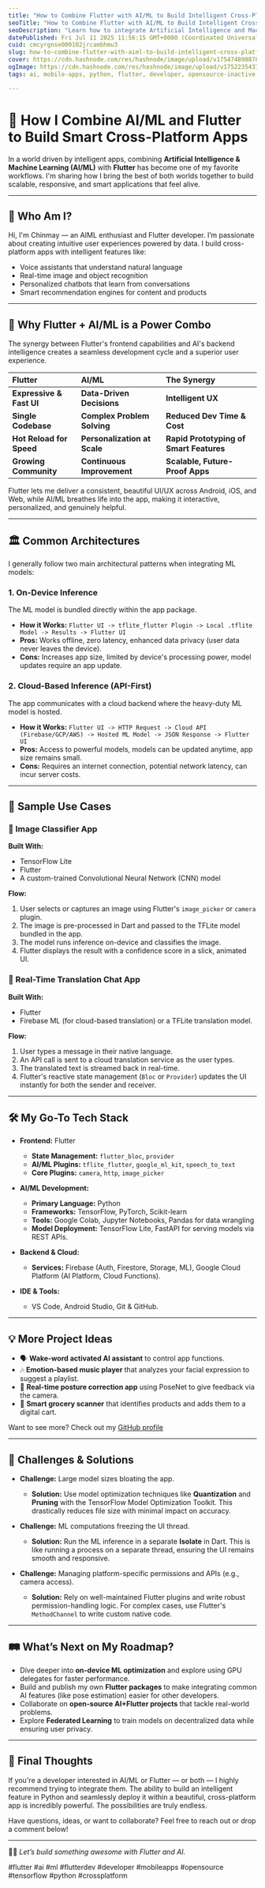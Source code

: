 ```yaml
---
title: "How to Combine Flutter with AI/ML to Build Intelligent Cross-Platform Apps"
seoTitle: "How to Combine Flutter with AI/ML to Build Intelligent Cross-Platform"
seoDescription: "Learn how to integrate Artificial Intelligence and Machine Learning with Flutter to create smart, cross-platform apps. Includes tools, real-world use cases,"
datePublished: Fri Jul 11 2025 11:56:15 GMT+0000 (Coordinated Universal Time)
cuid: cmcyrgnse000102jrcambhmu3
slug: how-to-combine-flutter-with-aiml-to-build-intelligent-cross-platform-apps
cover: https://cdn.hashnode.com/res/hashnode/image/upload/v1754748988789/84165c09-d2f8-45df-a189-d8582db1cdcc.png
ogImage: https://cdn.hashnode.com/res/hashnode/image/upload/v1752235437795/7a5f55ed-8129-49fb-bd76-fe6ef57718bb.png
tags: ai, mobile-apps, python, flutter, developer, opensource-inactive, ml, flutterdev

---
```


# 🤖 How I Combine AI/ML and Flutter to Build Smart Cross-Platform Apps

In a world driven by intelligent apps, combining **Artificial Intelligence & Machine Learning (AI/ML)** with **Flutter** has become one of my favorite workflows. I'm sharing how I bring the best of both worlds together to build scalable, responsive, and smart applications that feel alive.

---

## 👋 Who Am I?

Hi, I'm Chinmay — an AIML enthusiast and Flutter developer. I’m passionate about creating intuitive user experiences powered by data. I build cross-platform apps with intelligent features like:

-   Voice assistants that understand natural language
-   Real-time image and object recognition
-   Personalized chatbots that learn from conversations
-   Smart recommendation engines for content and products

---

## 🚀 Why Flutter + AI/ML is a Power Combo

The synergy between Flutter's frontend capabilities and AI's backend intelligence creates a seamless development cycle and a superior user experience.

| Flutter | AI/ML | The Synergy |
| :--- | :--- | :--- |
| **Expressive & Fast UI** | **Data-Driven Decisions** | **Intelligent UX** |
| **Single Codebase** | **Complex Problem Solving** | **Reduced Dev Time & Cost** |
| **Hot Reload for Speed** | **Personalization at Scale** | **Rapid Prototyping of Smart Features**|
| **Growing Community** | **Continuous Improvement** | **Scalable, Future-Proof Apps** |

Flutter lets me deliver a consistent, beautiful UI/UX across Android, iOS, and Web, while AI/ML breathes life into the app, making it interactive, personalized, and genuinely helpful.

---

## 🏛️ Common Architectures

I generally follow two main architectural patterns when integrating ML models:

### 1. On-Device Inference
The ML model is bundled directly within the app package.

-   **How it Works:** `Flutter UI -> tflite_flutter Plugin -> Local .tflite Model -> Results -> Flutter UI`
-   **Pros:** Works offline, zero latency, enhanced data privacy (user data never leaves the device).
-   **Cons:** Increases app size, limited by device's processing power, model updates require an app update.

### 2. Cloud-Based Inference (API-First)
The app communicates with a cloud backend where the heavy-duty ML model is hosted.

-   **How it Works:** `Flutter UI -> HTTP Request -> Cloud API (Firebase/GCP/AWS) -> Hosted ML Model -> JSON Response -> Flutter UI`
-   **Pros:** Access to powerful models, models can be updated anytime, app size remains small.
-   **Cons:** Requires an internet connection, potential network latency, can incur server costs.

---

## 🧠 Sample Use Cases

### 📸 Image Classifier App

**Built With:**
- TensorFlow Lite
- Flutter
- A custom-trained Convolutional Neural Network (CNN) model

**Flow:**
1.  User selects or captures an image using Flutter's `image_picker` or `camera` plugin.
2.  The image is pre-processed in Dart and passed to the TFLite model bundled in the app.
3.  The model runs inference on-device and classifies the image.
4.  Flutter displays the result with a confidence score in a slick, animated UI.

### 💬 Real-Time Translation Chat App

**Built With:**
- Flutter
- Firebase ML (for cloud-based translation) or a TFLite translation model.

**Flow:**
1.  User types a message in their native language.
2.  An API call is sent to a cloud translation service as the user types.
3.  The translated text is streamed back in real-time.
4.  Flutter's reactive state management (`Bloc` or `Provider`) updates the UI instantly for both the sender and receiver.

---

## 🛠️ My Go-To Tech Stack

-   **Frontend:** Flutter
    -   **State Management:** `flutter_bloc`, `provider`
    -   **AI/ML Plugins:** `tflite_flutter`, `google_ml_kit`, `speech_to_text`
    -   **Core Plugins:** `camera`, `http`, `image_picker`

-   **AI/ML Development:**
    -   **Primary Language:** Python
    -   **Frameworks:** TensorFlow, PyTorch, Scikit-learn
    -   **Tools:** Google Colab, Jupyter Notebooks, Pandas for data wrangling
    -   **Model Deployment:** TensorFlow Lite, FastAPI for serving models via REST APIs.

-   **Backend & Cloud:**
    -   **Services:** Firebase (Auth, Firestore, Storage, ML), Google Cloud Platform (AI Platform, Cloud Functions).

-   **IDE & Tools:**
    -   VS Code, Android Studio, Git & GitHub.

---

## 💡 More Project Ideas

-   🗣️ **Wake-word activated AI assistant** to control app functions.
-   🎶 **Emotion-based music player** that analyzes your facial expression to suggest a playlist.
-   🧘 **Real-time posture correction app** using PoseNet to give feedback via the camera.
-   🛒 **Smart grocery scanner** that identifies products and adds them to a digital cart.

Want to see more? Check out my [GitHub profile](https://github.com/ChinmayBansal010)

---

## 🚧 Challenges & Solutions

-   **Challenge:** Large model sizes bloating the app.
    -   **Solution:** Use model optimization techniques like **Quantization** and **Pruning** with the TensorFlow Model Optimization Toolkit. This drastically reduces file size with minimal impact on accuracy.

-   **Challenge:** ML computations freezing the UI thread.
    -   **Solution:** Run the ML inference in a separate **Isolate** in Dart. This is like running a process on a separate thread, ensuring the UI remains smooth and responsive.

-   **Challenge:** Managing platform-specific permissions and APIs (e.g., camera access).
    -   **Solution:** Rely on well-maintained Flutter plugins and write robust permission-handling logic. For complex cases, use Flutter's `MethodChannel` to write custom native code.

---

## 🛤️ What’s Next on My Roadmap?

-   Dive deeper into **on-device ML optimization** and explore using GPU delegates for faster performance.
-   Build and publish my own **Flutter packages** to make integrating common AI features (like pose estimation) easier for other developers.
-   Collaborate on **open-source AI+Flutter projects** that tackle real-world problems.
-   Explore **Federated Learning** to train models on decentralized data while ensuring user privacy.

---

## 🧵 Final Thoughts

If you're a developer interested in AI/ML or Flutter — or both — I highly recommend trying to integrate them. The ability to build an intelligent feature in Python and seamlessly deploy it within a beautiful, cross-platform app is incredibly powerful. The possibilities are truly endless.

Have questions, ideas, or want to collaborate? Feel free to reach out or drop a comment below!

---

🧑‍💻 _Let’s build something awesome with Flutter and AI._

#flutter #ai #ml #flutterdev #developer #mobileapps #opensource #tensorflow #python #crossplatform
